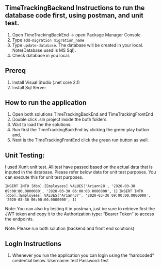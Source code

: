 ## TimeTrackingBackend Instructions to run the database code first, using postman, and unit test.

1. Open TimeTrackingBackEnd -> open Package Manager Console
1. Type ``add-migration migration_name``
1.  Type ``update-database``. The database will be created in your local. Note(Database used is MS Sql).
1.  Check database in you local.

## Prereq

1. Install Visual Studio (.net core 2.1)
1. Install Sql Server

## How to run the application
1. Open both solutions TimeTrackingBackEnd and TimeTrackingFrontEnd
1. Double click .sln project inside the both folders.
1. Wait to load the the solutions.
1. Run first the TimeTrackingBackEnd by clicking the green play button and,
1. Next is the TimeTrackingFrontEnd click the green run button as well.

## Unit Testing:
I used Xunit unit test. All test have passed based  on the actual data that is inputed in the database.
Please refer below data for unit test purposes. You can execute this for unit test purposes.

``INSERT INTO [dbo].[Employees] VALUES('Ariann28', '2020-03-30 09:00:00.0000000', '2020-03-30 06:00:00.0000000', 1)``
``INSERT INTO [dbo].[Employees] VALUES('AriannJr', '2020-03-30 09:00:00.0000000', '2020-03-30 06:00:00.0000000', 1)``

Note: You can also try testing it in postman, just be sure to retrieve first the JWT token and copy it to the Authorization type: “Bearer Token” to access the endpoints.

Note: Please run both solution (backend and front end solutions)



## LogIn Instructions
1. Whenever you run the application you can login using the “hardcoded” credential below.
Username: test
Password: test
